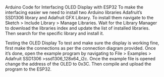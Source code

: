 Arduino Code for Interfacing OLED Display with ESP32
To make the interfacing easier we need to install two Arduino libraries Adafruit’s SSD1306 library and Adafruit GFX Library. To install them navigate to the Sketch > Include Library > Manage Libraries. Wait for the Library Manager to download the libraries index and update the list of installed libraries. Then search for the specific library and install it.

Testing the OLED Display
To test and make sure the display is working fine, first make the connections as per the connection diagram provided. Once it’s done, open the example program by navigating to File > Examples > Adafruit SSD1306 >ssd1306_128x64_i2c. Once the example file is opened change the address of the OLED to 0x3C. Then compile and upload the program to the ESP32.